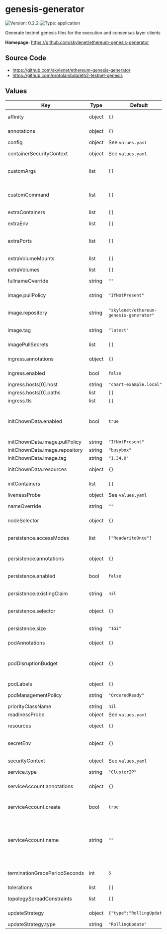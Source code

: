 
# genesis-generator

![Version: 0.2.2](https://img.shields.io/badge/Version-0.2.2-informational?style=flat-square) ![Type: application](https://img.shields.io/badge/Type-application-informational?style=flat-square)

Generate testnet genesis files for the execution and consensus layer clients

**Homepage:** <https://github.com/skylenet/ethereum-genesis-generator>

## Source Code

* <https://github.com/skylenet/ethereum-genesis-generator>
* <https://github.com/protolambda/eth2-testnet-genesis>

## Values

| Key | Type | Default | Description |
|-----|------|---------|-------------|
| affinity | object | `{}` | Affinity configuration for pods |
| annotations | object | `{}` | Annotations for the StatefulSet |
| config | object | See `values.yaml` | Config file |
| containerSecurityContext | object | See `values.yaml` | The security context for containers |
| customArgs | list | `[]` | Custom args for the genesis-generator container |
| customCommand | list | `[]` | Command replacement for the genesis-generator container |
| extraContainers | list | `[]` | Additional containers |
| extraEnv | list | `[]` | Additional env variables |
| extraPorts | list | `[]` | Additional ports. Useful when using extraContainers |
| extraVolumeMounts | list | `[]` | Additional volume mounts |
| extraVolumes | list | `[]` | Additional volumes |
| fullnameOverride | string | `""` | Overrides the chart's computed fullname |
| image.pullPolicy | string | `"IfNotPresent"` | genesis-generator container pull policy |
| image.repository | string | `"skylenet/ethereum-genesis-generator"` | genesis-generator container image repository |
| image.tag | string | `"latest"` | genesis-generator container image tag |
| imagePullSecrets | list | `[]` | Image pull secrets for Docker images |
| ingress.annotations | object | `{}` | Annotations for Ingress |
| ingress.enabled | bool | `false` | Ingress resource for the HTTP API |
| ingress.hosts[0].host | string | `"chart-example.local"` |  |
| ingress.hosts[0].paths | list | `[]` |  |
| ingress.tls | list | `[]` | Ingress TLS |
| initChownData.enabled | bool | `true` | Init container to set the correct permissions to access data directories |
| initChownData.image.pullPolicy | string | `"IfNotPresent"` | Container pull policy |
| initChownData.image.repository | string | `"busybox"` | Container repository |
| initChownData.image.tag | string | `"1.34.0"` | Container tag |
| initChownData.resources | object | `{}` | Resource requests and limits |
| initContainers | list | `[]` | Additional init containers |
| livenessProbe | object | See `values.yaml` | Liveness probe |
| nameOverride | string | `""` | Overrides the chart's name |
| nodeSelector | object | `{}` | Node selector for pods |
| persistence.accessModes | list | `["ReadWriteOnce"]` | Access mode for the volume claim template |
| persistence.annotations | object | `{}` | Annotations for volume claim template |
| persistence.enabled | bool | `false` | Uses an EmptyDir when not enabled |
| persistence.existingClaim | string | `nil` | Use an existing PVC when persistence.enabled |
| persistence.selector | object | `{}` | Selector for volume claim template |
| persistence.size | string | `"1Gi"` | Requested size for volume claim template |
| podAnnotations | object | `{}` | Pod annotations |
| podDisruptionBudget | object | `{}` | Define the PodDisruptionBudget spec If not set then a PodDisruptionBudget will not be created |
| podLabels | object | `{}` | Pod labels |
| podManagementPolicy | string | `"OrderedReady"` | Pod management policy |
| priorityClassName | string | `nil` | Pod priority class |
| readinessProbe | object | See `values.yaml` | Readiness probe |
| resources | object | `{}` | Resource requests and limits |
| secretEnv | object | `{}` | Additional env variables injected via a created secret |
| securityContext | object | See `values.yaml` | The security context for pods |
| service.type | string | `"ClusterIP"` | Service type |
| serviceAccount.annotations | object | `{}` | Annotations to add to the service account |
| serviceAccount.create | bool | `true` | Specifies whether a service account should be created |
| serviceAccount.name | string | `""` | The name of the service account to use. If not set and create is true, a name is generated using the fullname template |
| terminationGracePeriodSeconds | int | `5` | How long to wait until the pod is forcefully terminated |
| tolerations | list | `[]` | Tolerations for pods |
| topologySpreadConstraints | list | `[]` | Topology Spread Constraints for pods |
| updateStrategy | object | `{"type":"RollingUpdate"}` | Update strategy for the Statefulset |
| updateStrategy.type | string | `"RollingUpdate"` | Update strategy type |
